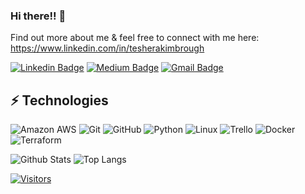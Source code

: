 <!-- LUIT GitHub Profile Template -->

<!-- Keep "Hi there" or replace it with a greeting of your own! -->

### Hi there!! 👋

<!-- Hi! My name is Teshera Kimbrough!  I am interested in Cloud Computing, Linux, and Staying Curious! -->

Find out more about me & feel free to connect with me here: https://www.linkedin.com/in/tesherakimbrough

<!-- Replace the fields below with the information requested. Remember to remove the encapsulating <> characters. For spaces in names, use %20 (e.g. Broadus%20Palmer) -->

[![Linkedin Badge](https://img.shields.io/badge/-Teshera%20Kimbrough-blue?style=flat-square&logo=Linkedin&logoColor=white&link=https://www.linkedin.com/in/tesherakimbrough)](https://www.linkedin.com/in/teshera.kimbrough)
[![Medium Badge](https://img.shields.io/badge/Teshera%20Kimbrough-12100E?style=flat-square&logo=medium&logoColor=white&link=https://www.medium.com/@teshera.kimbrough)](https://medium.com/@teshera.kimbrough)
[![Gmail Badge](https://img.shields.io/badge/-teshera.kimbrough@gmail.com-c14438?style=flat-square&logo=Gmail&logoColor=white&link=mailto:<teshera.kimbrough@gmail.com>)](mailto:teshera.kimbrough@gmail.com)

## ⚡ Technologies

<!-- Check out the Badges folder for more badges -->

![Amazon AWS](https://img.shields.io/badge/Amazon%20AWS-232F3E?style=flat-square&logo=amazon-aws)
![Git](https://img.shields.io/badge/-Git-black?style=flat-square&logo=git)
![GitHub](https://img.shields.io/badge/-GitHub-181717?style=flat-square&logo=github)
![Python](https://img.shields.io/badge/-Python-black?style=flat-square&logo=Python)
![Linux](https://img.shields.io/badge/Linux-FCC624?style=flat-square&logo=linux&logoColor=black)
![Trello](https://img.shields.io/badge/Trello-%23026AA7.svg?style=flat-square&logo=Trello&logoColor=white)
![Docker](https://img.shields.io/badge/docker-%230db7ed.svg?style=for-the-badge&logo=docker&logoColor=white)
![Terraform](https://img.shields.io/badge/terraform-%235835CC.svg?style=for-the-badge&logo=terraform&logoColor=white)

<!-- Replace the fields below with the information requested. Remember to remove the encapsulating <> characters. -->

![Github Stats](https://github-readme-stats.vercel.app/api?username=tkimbro&count_private=true&show_icons=true&include_all_commits=true)
![Top Langs](https://github-readme-stats.vercel.app/api/top-langs/?username=tkimbro&hide=TeX&layout=compact)


[![Visitors](https://api.visitorbadge.io/api/visitors?path=<tkimbro>%2F<tkimbro>&label=VISITORS&countColor=%23263759)](https://visitorbadge.io/status?path=<tkimbro>%2Ftkimbro)
